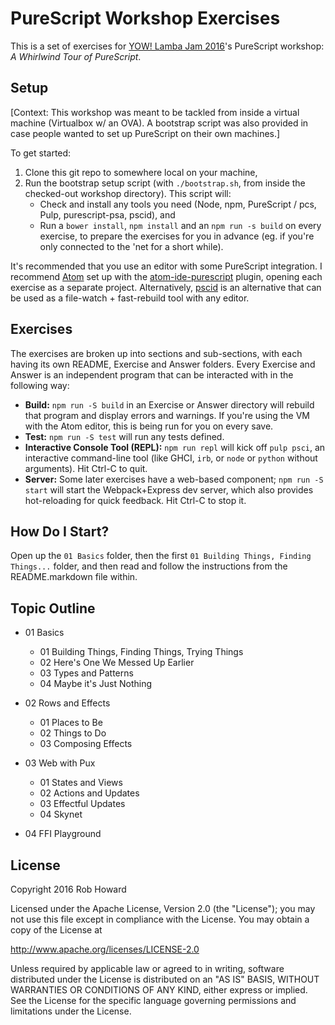 PureScript Workshop Exercises
=============================

This is a set of exercises for [YOW! Lamba Jam 2016](http://lambdajam.yowconference.com.au)'s PureScript workshop: _A Whirlwind Tour of PureScript_.


## Setup

[Context: This workshop was meant to be tackled from inside a virtual machine (Virtualbox w/ an OVA). A bootstrap script was also provided in case people wanted to set up PureScript on their own machines.]

To get started:

1. Clone this git repo to somewhere local on your machine,
2. Run the bootstrap setup script (with `./bootstrap.sh`, from inside the checked-out workshop directory).
   This script will:
   * Check and install any tools you need (Node, npm, PureScript / pcs, Pulp, purescript-psa, pscid), and
   * Run a `bower install`, `npm install` and an `npm run -s build` on every exercise, to prepare
     the exercises for you in advance (eg. if you're only connected to the 'net for a short while).

It's recommended that you use an editor with some PureScript integration. I recommend
[Atom](https://atom.io/) set up with the [atom-ide-purescript](https://github.com/nwolverson/atom-ide-purescript)
plugin, opening each exercise as a separate project. Alternatively, [pscid](https://github.com/kRITZCREEK/pscid) is
an alternative that can be used as a file-watch + fast-rebuild tool with any editor.


## Exercises

The exercises are broken up into sections and sub-sections, with each having its own README, Exercise
and Answer folders. Every Exercise and Answer is an independent program that can be interacted with
in the following way:

* **Build:** `npm run -S build` in an Exercise or Answer directory will rebuild that program and
  display errors and warnings. If you're using the VM with the Atom editor, this is being run for
  you on every save.
* **Test:** `npm run -S test` will run any tests defined.
* **Interactive Console Tool (REPL):** `npm run repl` will kick off `pulp psci`, an interactive command-line tool (like GHCI,
  `irb`, or `node` or `python` without arguments). Hit Ctrl-C to quit.
* **Server:** Some later exercises have a web-based component; `npm run -S start` will start the
  Webpack+Express dev server, which also provides hot-reloading for quick feedback. Hit Ctrl-C to
  stop it.


## How Do I Start?

Open up the `01 Basics` folder, then the first `01 Building Things, Finding Things...` folder, and
then read and follow the instructions from the README.markdown file within.


## Topic Outline

* 01 Basics
  * 01 Building Things, Finding Things, Trying Things
  * 02 Here's One We Messed Up Earlier
  * 03 Types and Patterns
  * 04 Maybe it's Just Nothing

* 02 Rows and Effects
  * 01 Places to Be
  * 02 Things to Do
  * 03 Composing Effects

* 03 Web with Pux
  * 01 States and Views
  * 02 Actions and Updates
  * 03 Effectful Updates
  * 04 Skynet

* 04 FFI Playground



## License

Copyright 2016 Rob Howard

Licensed under the Apache License, Version 2.0 (the "License"); you may not use this file except in compliance with the License.  You may obtain a copy of the License at

  http://www.apache.org/licenses/LICENSE-2.0

Unless required by applicable law or agreed to in writing, software distributed under the License is distributed on an "AS IS" BASIS, WITHOUT WARRANTIES OR CONDITIONS OF ANY KIND, either express or implied.  See the License for the specific language governing permissions and limitations under the License.
